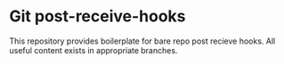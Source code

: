 # Git post-receive-hooks
This repository provides boilerplate for bare repo post recieve hooks. All useful content exists in appropriate branches.
